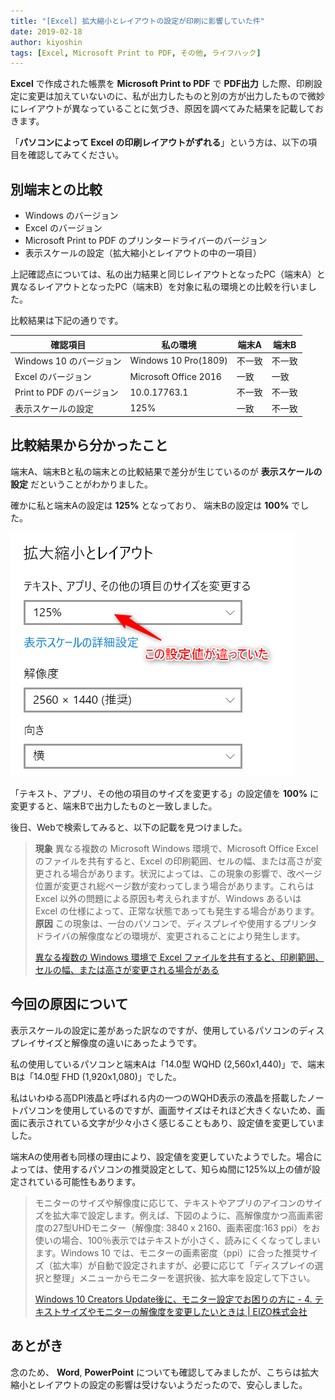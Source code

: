 ```yaml
---
title: "[Excel] 拡大縮小とレイアウトの設定が印刷に影響していた件"
date: 2019-02-18
author: kiyoshin
tags: [Excel, Microsoft Print to PDF, その他, ライフハック]
---
```


**Excel** で作成された帳票を **Microsoft Print to PDF** で **PDF出力** した際、印刷設定に変更は加えていないのに、私が出力したものと別の方が出力したもので微妙にレイアウトが異なっていることに気づき、原因を調べてみた結果を記載しておきます。

「**パソコンによって Excel の印刷レイアウトがずれる**」という方は、以下の項目を確認してみてください。

## 別端末との比較

* Windows のバージョン
* Excel のバージョン
* Microsoft Print to PDF のプリンタードライバーのバージョン
* 表示スケールの設定（拡大縮小とレイアウトの中の一項目）

上記確認点については、私の出力結果と同じレイアウトとなったPC（端末A）と異なるレイアウトとなったPC（端末B）を対象に私の環境との比較を行いました。

比較結果は下記の通りです。

|確認項目|私の環境|端末A|端末B|
|--|--|--|--|
|Windows 10 のバージョン|Windows 10 Pro(1809)|不一致|不一致|
|Excel のバージョン|Microsoft Office 2016|一致|一致|
|Print to PDF のバージョン|10.0.17763.1|不一致|不一致|
|表示スケールの設定|125%|一致|不一致|

## 比較結果から分かったこと

端末A、端末Bと私の端末との比較結果で差分が生じているのが **表示スケールの設定** だということがわかりました。

確かに私と端末Aの設定は **125%** となっており、 端末Bの設定は **100%** でした。

![](images/excel-printing-result-depends-on-windows-dpi-scaling-1.png)

「テキスト、アプリ、その他の項目のサイズを変更する」の設定値を **100%** に変更すると、端末Bで出力したものと一致しました。

後日、Webで検索してみると、以下の記載を見つけました。

>**現象**
>異なる複数の Microsoft Windows 環境で、Microsoft Office Excel のファイルを共有すると、Excel の印刷範囲、セルの幅、または高さが変更される場合があります。状況によっては、この現象の影響で、改ページ位置が変更され総ページ数が変わってしまう場合があります。これらは Excel 以外の問題による原因も考えられますが、Windows あるいは Excel の仕様によって、正常な状態であっても発生する場合があります。
>**原因**
>この現象は、一台のパソコンで、ディスプレイや使用するプリンタ ドライバの解像度などの環境が、変更されることにより発生します。
>
>[異なる複数の Windows 環境で Excel ファイルを共有すると、印刷範囲、セルの幅、または高さが変更される場合がある](https://support.microsoft.com/ja-jp/help/400271)

## 今回の原因について

表示スケールの設定に差があった訳なのですが、使用しているパソコンのディスプレイサイズと解像度の違いにあったようです。

私の使用しているパソコンと端末Aは「14.0型 WQHD (2,560x1,440)」で、端末Bは「14.0型 FHD (1,920x1,080)」でした。

私はいわゆる高DPI液晶と呼ばれる内の一つのWQHD表示の液晶を搭載したノートパソコンを使用しているのですが、画面サイズはそれほど大きくないため、画面に表示されている文字が少々小さく感じることもあり、設定値を変更していました。

端末Aの使用者も同様の理由により、設定値を変更していたようでした。場合によっては、使用するパソコンの推奨設定として、知らぬ間に125%以上の値が設定されている可能性もあります。

>モニターのサイズや解像度に応じて、テキストやアプリのアイコンのサイズを拡大率で設定します。例えば、下図のように、高解像度かつ高画素密度の27型UHDモニター（解像度: 3840 x 2160、画素密度:163 ppi）をお使いの場合、100％表示ではテキストが小さく、読みにくくなってしまいます。Windows 10 では、モニターの画素密度（ppi）に合った推奨サイズ（拡大率）が自動で設定されますが、必要に応じて「ディスプレイの選択と整理」メニューからモニターを選択後、拡大率を設定して下さい。
>
>[Windows 10 Creators Update後に、モニター設定でお困りの方に - 4. テキストサイズやモニターの解像度を変更したいときは | EIZO株式会社](https://www.eizo.co.jp/eizolibrary/knowledge/win10-creators-update/##4)

## あとがき

念のため、 **Word**, **PowerPoint** についても確認してみましたが、こちらは拡大縮小とレイアウトの設定の影響は受けないようだったので、安心しました。